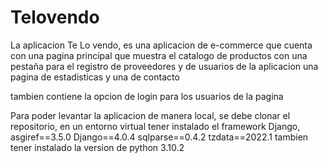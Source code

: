 # Telovendo

La aplicacion Te Lo vendo, es una aplicacion de e-commerce que cuenta con una pagina principal que muestra el catalogo de productos
con una pestaña para el registro de proveedores y de usuarios de la aplicacion
una pagina de estadisticas y una de contacto

tambien contiene la opcion de login para los usuarios de la pagina

Para poder levantar la aplicacion de manera local, se debe clonar el repositorio, en un entorno virtual tener instalado el framework Django, 
asgiref==3.5.0
Django==4.0.4
sqlparse==0.4.2
tzdata==2022.1
tambien tener instalado la version de python 3.10.2
